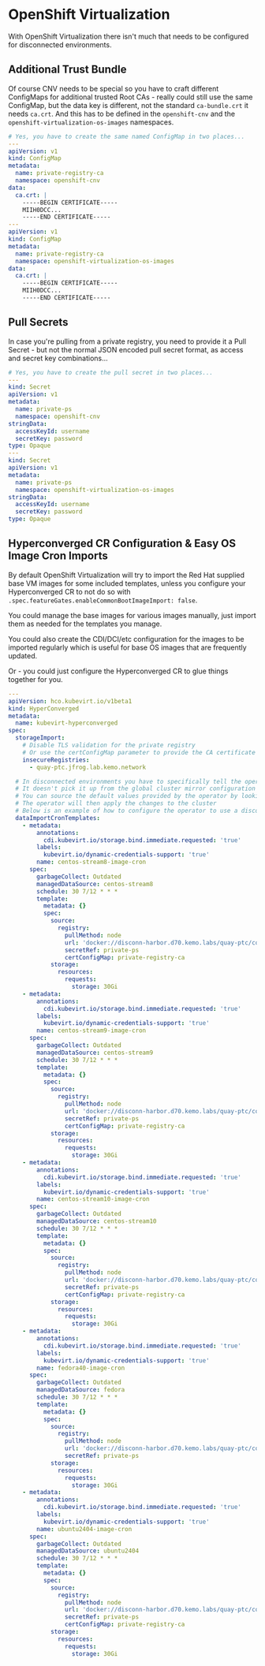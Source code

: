 # OpenShift Virtualization

With OpenShift Virtualization there isn't much that needs to be configured for disconnected environments.

## Additional Trust Bundle

Of course CNV needs to be special so you have to craft different ConfigMaps for additional trusted Root CAs - really could still use the same ConfigMap, but the data key is different, not the standard `ca-bundle.crt` it needs `ca.crt`.  And this has to be defined in the `openshift-cnv` and the `openshift-virtualization-os-images` namespaces.

```yaml
# Yes, you have to create the same named ConfigMap in two places...
---
apiVersion: v1
kind: ConfigMap
metadata:
  name: private-registry-ca
  namespace: openshift-cnv
data:
  ca.crt: |
    -----BEGIN CERTIFICATE-----
    MIIH0DCC...
    -----END CERTIFICATE-----
---
apiVersion: v1
kind: ConfigMap
metadata:
  name: private-registry-ca
  namespace: openshift-virtualization-os-images
data:
  ca.crt: |
    -----BEGIN CERTIFICATE-----
    MIIH0DCC...
    -----END CERTIFICATE-----
```

## Pull Secrets

In case you're pulling from a private registry, you need to provide it a Pull Secret - but not the normal JSON encoded pull secret format, as access and secret key combinations...

```yaml
# Yes, you have to create the pull secret in two places...
---
kind: Secret
apiVersion: v1
metadata:
  name: private-ps
  namespace: openshift-cnv
stringData:
  accessKeyId: username
  secretKey: password
type: Opaque
---
kind: Secret
apiVersion: v1
metadata:
  name: private-ps
  namespace: openshift-virtualization-os-images
stringData:
  accessKeyId: username
  secretKey: password
type: Opaque
```

## Hyperconverged CR Configuration & Easy OS Image Cron Imports

By default OpenShift Virtualization will try to import the Red Hat supplied base VM images for some included templates, unless you configure your Hyperconverged CR to not do so with `.spec.featureGates.enableCommonBootImageImport: false`.

You could manage the base images for various images manually, just import them as needed for the templates you manage.

You could also create the CDI/DCI/etc configuration for the images to be imported regularly which is useful for base OS images that are frequently updated.

Or - you could just configure the Hyperconverged CR to glue things together for you.

```yaml
---
apiVersion: hco.kubevirt.io/v1beta1
kind: HyperConverged
metadata:
  name: kubevirt-hyperconverged
spec:
  storageImport:
    # Disable TLS validation for the private registry
    # Or use the certConfigMap parameter to provide the CA certificate as shown below
    insecureRegistries:
      - quay-ptc.jfrog.lab.kemo.network

  # In disconnected environments you have to specifically tell the operator to use the disconnected registry
  # It doesn't pick it up from the global cluster mirror configuration :)
  # You can source the default values provided by the operator by looking at the .status and copying the values, modifying them as needed, and then applying the changes to the .spec
  # The operator will then apply the changes to the cluster
  # Below is an example of how to configure the operator to use a disconnected registry for the default boot sources to regularly import
  dataImportCronTemplates:
    - metadata:
        annotations:
          cdi.kubevirt.io/storage.bind.immediate.requested: 'true'
        labels:
          kubevirt.io/dynamic-credentials-support: 'true'
        name: centos-stream8-image-cron
      spec:
        garbageCollect: Outdated
        managedDataSource: centos-stream8
        schedule: 30 7/12 * * *
        template:
          metadata: {}
          spec:
            source:
              registry:
                pullMethod: node
                url: 'docker://disconn-harbor.d70.kemo.labs/quay-ptc/containerdisks/centos-stream:8'
                secretRef: private-ps
                certConfigMap: private-registry-ca
            storage:
              resources:
                requests:
                  storage: 30Gi
    - metadata:
        annotations:
          cdi.kubevirt.io/storage.bind.immediate.requested: 'true'
        labels:
          kubevirt.io/dynamic-credentials-support: 'true'
        name: centos-stream9-image-cron
      spec:
        garbageCollect: Outdated
        managedDataSource: centos-stream9
        schedule: 30 7/12 * * *
        template:
          metadata: {}
          spec:
            source:
              registry:
                pullMethod: node
                url: 'docker://disconn-harbor.d70.kemo.labs/quay-ptc/containerdisks/centos-stream:9'
                secretRef: private-ps
                certConfigMap: private-registry-ca
            storage:
              resources:
                requests:
                  storage: 30Gi
    - metadata:
        annotations:
          cdi.kubevirt.io/storage.bind.immediate.requested: 'true'
        labels:
          kubevirt.io/dynamic-credentials-support: 'true'
        name: centos-stream10-image-cron
      spec:
        garbageCollect: Outdated
        managedDataSource: centos-stream10
        schedule: 30 7/12 * * *
        template:
          metadata: {}
          spec:
            source:
              registry:
                pullMethod: node
                url: 'docker://disconn-harbor.d70.kemo.labs/quay-ptc/containerdisks/centos-stream:10'
                secretRef: private-ps
                certConfigMap: private-registry-ca
            storage:
              resources:
                requests:
                  storage: 30Gi
    - metadata:
        annotations:
          cdi.kubevirt.io/storage.bind.immediate.requested: 'true'
        labels:
          kubevirt.io/dynamic-credentials-support: 'true'
        name: fedora40-image-cron
      spec:
        garbageCollect: Outdated
        managedDataSource: fedora
        schedule: 30 7/12 * * *
        template:
          metadata: {}
          spec:
            source:
              registry:
                pullMethod: node
                url: 'docker://disconn-harbor.d70.kemo.labs/quay-ptc/containerdisks/fedora:40'
                secretRef: private-ps
            storage:
              resources:
                requests:
                  storage: 30Gi
    - metadata:
        annotations:
          cdi.kubevirt.io/storage.bind.immediate.requested: 'true'
        labels:
          kubevirt.io/dynamic-credentials-support: 'true'
        name: ubuntu2404-image-cron
      spec:
        garbageCollect: Outdated
        managedDataSource: ubuntu2404
        schedule: 30 7/12 * * *
        template:
          metadata: {}
          spec:
            source:
              registry:
                pullMethod: node
                url: 'docker://disconn-harbor.d70.kemo.labs/quay-ptc/containerdisks/ubuntu:24.04'
                secretRef: private-ps
                certConfigMap: private-registry-ca
            storage:
              resources:
                requests:
                  storage: 30Gi
```